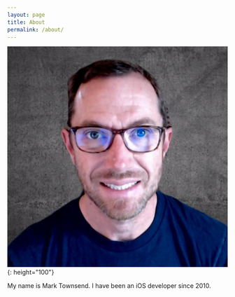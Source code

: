 ```yaml
---
layout: page
title: About
permalink: /about/
---
```


![My Profile](/assets/images/Profile_2021.png){: height="100"}

My name is Mark Townsend. I have been an iOS developer since 2010.